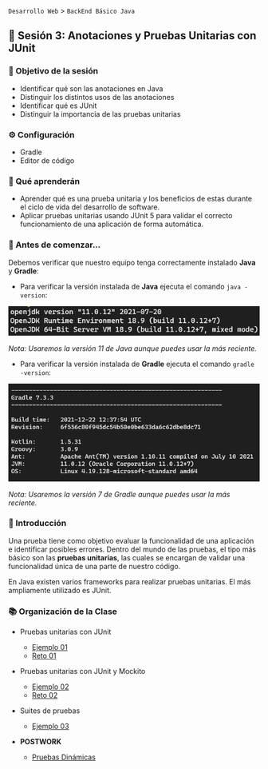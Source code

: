 `Desarrollo Web` > `BackEnd Básico Java`

## 👋 Sesión 3: Anotaciones y Pruebas Unitarias con JUnit

### 🎯 Objetivo de la sesión

- Identificar qué son las anotaciones en Java
- Distinguir los distintos usos de las anotaciones
- Identificar qué es JUnit
- Distinguir la importancia de las pruebas unitarias


### ⚙ Configuración

- Gradle
- Editor de código

### 🎯 Qué aprenderán

- Aprender qué es una prueba unitaria y los beneficios de estas durante el ciclo de vida del desarrollo de software.
- Aplicar pruebas unitarias usando JUnit 5 para validar el correcto funcionamiento de una aplicación de forma automática.

### 👀 Antes de comenzar...

Debemos verificar que nuestro equipo tenga correctamente instalado **Java** y **Gradle**:

- Para verificar la versión instalada de **Java** ejecuta el comando `java -version`:

<img src="../java-version.png" alt="Versión de Java" />

*Nota: Usaremos la versión 11 de Java aunque puedes usar la más reciente.*

- Para verificar la versión instalada de **Gradle** ejecuta el comando `gradle -version`:

<img src="../gradle-version.png" alt="Versión de Gradle" />

*Nota: Usaremos la versión 7 de Gradle aunque puedes usar la más reciente.*

### 🎩 Introducción

Una prueba tiene como objetivo evaluar la funcionalidad de una aplicación e identificar posibles errores. Dentro del mundo de las pruebas, el tipo más básico son las **pruebas unitarias**, las cuales se encargan de validar una funcionalidad única de una parte de nuestro código. 

En Java existen varios frameworks para realizar pruebas unitarias. El más ampliamente utilizado es JUnit. 

### 📚 Organización de la Clase

- Pruebas unitarias con JUnit

	- [Ejemplo 01](Ejemplo-01)
	- [Reto 01](Reto-01)

- Pruebas unitarias con JUnit y Mockito

	- [Ejemplo 02](Ejemplo-02)
	- [Reto 02](Reto-02)

- Suites de pruebas

	- [Ejemplo 03](Ejemplo-03)
  

- **POSTWORK**
 
  - [Pruebas Dinámicas](Postwork)